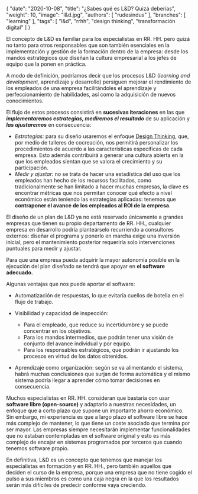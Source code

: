 {
   "date": "2020-10-08",
   "title": "¿Sabes qué es L&D? Quizá deberías",
   "weight": 10,
   "image": "l&d.jpg",
   "authors": [ "rudesindus" ],
   "branches": [ "learning" ],
   "tags": [ "l&d", "rrhh", "design thinking", "transformación digital" ]
}

El concepto de L&D es familiar para los especialistas en RR. HH. pero quizá no tanto para otros responsables que son también esenciales en la implementación y gestión de la formación dentro de la empresa: desde los mandos estratégicos que diseñan la cultura empresarial a los jefes de equipo que la ponen en práctica.

A modo de definición, podríamos decir que los procesos L&D (*learning and development,* aprendizaje y desarrollo) persiguen mejorar el rendimiento de los empleados de una empresa facilitándoles el aprendizaje y perfeccionamiento de habilidades, así como la adquisición de nuevos conocimientos.

El flujo de estos procesos consistirá en **sucesivas iteraciones** en las que ***implementaremos estrategias, mediremos el resultado*** de su aplicación y ***las ajustaremos*** en consecuencia: 

- *Estrategias:* para su diseño usaremos el enfoque [Design Thinking](http://www.designthinking.es), que, por medio de talleres de cocreación, nos permitirá personalizar los procedimientos de acuerdo a las características específicas de cada empresa. Esto además contribuirá a generar una cultura abierta en la que los empleados sientan que se valora el crecimiento y su participación.
- *Medir y ajustar:* no se trata de hacer una estadística del uso que los empleados han hecho de los recursos facilitados, como tradicionalmente se han limitado a hacer muchas empresas, la clave es encontrar métricas que nos permitan conocer qué efecto a nivel económico están teniendo las estrategias aplicadas: tenemos que **contraponer el avance de los empleados al ROI de la empresa.**

El diseño de un plan de L&D ya no está reservado únicamente a grandes empresas que tienen su propio departamento de RR. HH., cualquier empresa en desarrollo podría planteárselo recurriendo a consultores externos: diseñar el programa y ponerlo en marcha exige una inversión inicial, pero el mantenimiento posterior requeriría solo intervenciones puntuales para medir y ajustar. 

Para que una empresa pueda adquirir la mayor autonomía posible en la ejecución del plan diseñado se tendrá que apoyar en **el software adecuado.**

Algunas ventajas que nos puede aportar el software:

- Automatización de respuestas, lo que evitaría cuellos de botella en el flujo de trabajo.
- Visibilidad y capacidad de inspección:
  - Para el empleado, que reduce su incertidumbre y se puede concentrar en los objetivos.
  - Para los mandos intermedios, que podrán tener una visión de conjunto del avance individual y por equipo.
  - Para los responsables estratégicos, que podrán ir ajustando los procesos en virtud de los datos obtenidos.

- Aprendizaje como organización: según se va alimentando el sistema, habrá muchas conclusiones que surjan de forma automática y el mismo sistema podría llegar a aprender cómo tomar decisiones en consecuencia.

Muchos especialistas en RR. HH. consideran que bastaría con usar **software libre (open-source)** y adaptarlo a nuestras necesidades, un enfoque que a corto plazo que supone un importante ahorro económico. Sin embargo, mi experiencia es que a largo plazo el software libre se hace más complejo de mantener, lo que tiene un coste asociado que termina por ser mayor. Las empresas siempre necesitarán implementar funcionalidades que no estaban contempladas en el software original y esto es más complejo de encajar en sistemas programados por terceros que cuando tenemos software propio.

En definitiva, L&D es un concepto que tenemos que manejar los especialistas en formación y en RR. HH., pero también aquellos que deciden el curso de la empresa, porque una empresa que no tiene cogido el pulso a sus miembros es como una caja negra en la que los resultados serán más difíciles de predecir conforme vaya creciendo.
